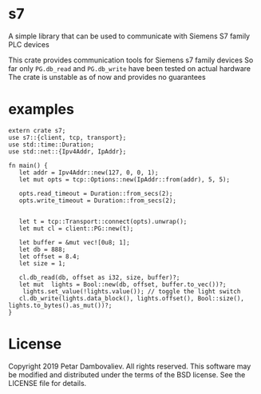 # s7
A simple library that can be used to communicate with Siemens S7 family PLC devices

 This crate provides communication tools for Siemens s7 family devices
 So far only `PG.db_read` and `PG.db_write` have been tested on actual hardware
 The crate is unstable as of now and provides no guarantees
 # examples
 ```
extern crate s7;
use s7::{client, tcp, transport};
use std::time::Duration;
use std::net::{Ipv4Addr, IpAddr};

fn main() {
    let addr = Ipv4Addr::new(127, 0, 0, 1);
    let mut opts = tcp::Options::new(IpAddr::from(addr), 5, 5);

    opts.read_timeout = Duration::from_secs(2);
    opts.write_timeout = Duration::from_secs(2);


    let t = tcp::Transport::connect(opts).unwrap();
    let mut cl = client::PG::new(t);

    let buffer = &mut vec![0u8; 1];
    let db = 888;
    let offset = 8.4;
    let size = 1;
    
    cl.db_read(db, offset as i32, size, buffer)?;
    let mut  lights = Bool::new(db, offset, buffer.to_vec())?;
     lights.set_value(!lights.value()); // toggle the light switch
    cl.db_write(lights.data_block(), lights.offset(), Bool::size(), lights.to_bytes().as_mut())?;
}
 ```
# License

Copyright 2019 Petar Dambovaliev. All rights reserved.
This software may be modified and distributed under the terms
of the BSD license. See the LICENSE file for details.
